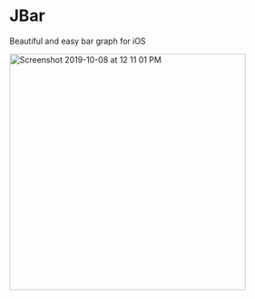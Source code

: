 # JBar

Beautiful and easy bar graph for iOS


<img width="416" alt="Screenshot 2019-10-08 at 12 11 01 PM" src="https://user-images.githubusercontent.com/16849127/66367906-d226cd00-e9c8-11e9-8ee3-e89ad22f768b.png">
